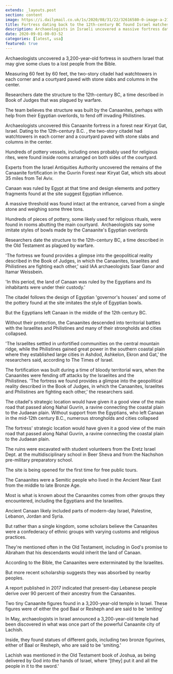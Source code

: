 ```yaml
---
extends: _layouts.post
section: content
image: https://i.dailymail.co.uk/1s/2020/08/31/22/32616580-0-image-a-21_1598908966082.jpg 
title: Fortress dating back to the 12th-century BC found Israel matches a structure described in the Bible 
description: Archaeologists in Israeli uncovered a massive fortress dating to the 12th-century BC that matches a structure described in the bible, which was built by Canaanites to fend off invading Philistines. 
date: 2020-09-01-00-03-52 
categories: [latest, usa] 
featured: true 
--- 
```

Archaeologists uncovered a 3,200-year-old fortress in southern Israel that may give some clues to a lost people from the Bible.

Measuring 60 feet by 60 feet, the two-story citadel had watchtowers in each corner and a courtyard paved with stone slabs and columns in the center.  

Researchers date the structure to the 12th-century BC, a time described in Book of Judges that was plagued by warfare. 

The team believes the structure was built by the Canaanites, perhaps with help from their Egyptian overlords, to fend off invading Philistines. 

Archaeologists uncovered this Canaanite fortress in a forest near Kiryat Gat, Israel. Dating to the 12th-century B.C. , the two-story citadel had watchtowers in each corner and a courtyard paved with stone slabs and columns in the center.

Hundreds of pottery vessels, including ones probably used for religious rites, were found inside rooms arranged on both sides of the courtyard. 

Experts from the Israel Antiquities Authority uncovered the remains of the Canaanite fortification in the Guvrin Forest near Kiryat Gat, which sits about 35 miles from Tel Aviv. 

Canaan was ruled by Egypt at that time and design elements and pottery fragments found at the site suggest Egyptian influence. 

A massive threshold was found intact at the entrance, carved from a single stone and weighing some three tons. 

Hundreds of pieces of pottery, some likely used for religious rituals, were found in rooms abutting the main courtyard.  Archaeologists say some imitate styles of bowls made by the Canaanite's Egyptian overlords

Researchers date the structure to the 12th-century BC, a time described in the Old Testament as plagued by warfare.  

'The fortress we found provides a glimpse into the geopolitical reality described in the Book of Judges, in which the Canaanites, Israelites and Philistines are fighting each other,' said IAA archaeologists Saar Ganor and Itamar Weissbein. 

'In this period, the land of Canaan was ruled by the Egyptians and its inhabitants were under their custody.'

The citadel follows the design of Egyptian 'governor's houses' and some of the pottery found at the site imitates the style of Egyptian bowls.

But the Egyptians left Canaan in the middle of the 12th century BC.

Without their protection, the Canaanites descended into territorial battles with the Israelites and Philistines and many of their strongholds and cities collapsed.

'The Israelites settled in unfortified communities on the central mountain ridge, while the Philistines gained great power in the southern coastal plain where they established large cities in Ashdod, Ashkelon, Ekron and Gat,' the researchers said, according to The Times of Israel.

The fortification was built during a time of bloody territorial wars, when the Canaanites were fending off attacks by the Israelites and the Philistines. 'The fortress we found provides a glimpse into the geopolitical reality described in the Book of Judges, in which the Canaanites, Israelites and Philistines are fighting each other,' the researchers said.

The citadel's strategic location would have given it a good view of the main road that passed along Nahal Guvrin, a ravine connecting the coastal plain to the Judaean plain. Without support from the Egyptians, who left Canaan in the mid-12th century B.C., numerous strongholds and cities collapsed

The fortress' strategic location would have given it a good view of the main road that passed along Nahal Guvrin, a ravine connecting the coastal plain to the Judaean plain.

The ruins were excavated with student volunteers from the Eretz Israel Dept. at the multidisciplinary school in Beer Sheva and from the Nachshon pre-military preparatory school.

The site is being opened for the first time for free public tours.

The Canaanites were a Semitic people who lived in the Ancient Near East from the middle to late Bronze Age.

Most is what is known about the Canaanites comes from other groups they encountered, including the Egyptians and the Israelites. 

Ancient Canaan likely included parts of modern-day Israel, Palestine, Lebanon, Jordan and Syria. 

But rather than a single kingdom, some scholars believe the Canaanites were a confederacy of ethnic groups with varying customs and religious practices.

They're mentioned often in the Old Testament, including in God's promise to Abraham that his descendants would inherit the land of Canaan.

According to the Bible, the Canaanites were exterminated by the Israelites. 

But more recent scholarship suggests they was absorbed by nearby peoples. 

A report published in 2017 indicated that present-day Lebanese people derive over 90 percent of their ancestry from the Canaanites.

Two tiny Canaanite figures found in a 3,200-year-old temple in Israel. These figures were of either the god Baal or Resheph and are said to be 'smiting' 

In May, archaeologists in Israel announced a 3,200-year-old temple had been discovered in what was once part of the powerful Canaanite city of Lachish.

Inside, they found statues of different gods, including two bronze figurines, either of Baal or Resheph, who are said to be 'smiting.'

Lachish was mentioned in the Old Testament book of Joshua, as being delivered by God into the hands of Israel, where '[they] put it and all the people in it to the sword.'


